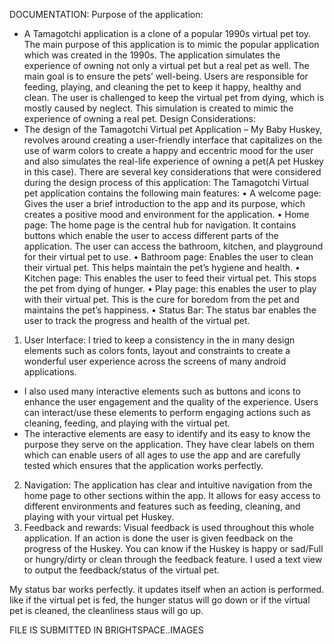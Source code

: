 DOCUMENTATION:
Purpose of the application:
-	A Tamagotchi application is a clone of a popular 1990s virtual pet toy. The main purpose of this application is to mimic the popular application which was created in the 1990s. The application simulates the experience of owning not only a virtual pet but a real pet as well. The main goal is to ensure the pets’ well-being. Users are responsible for feeding, playing, and cleaning the pet to keep it happy, healthy and clean. The user is challenged to keep the virtual pet from dying, which is mostly caused by neglect. This simulation is created to mimic the experience of owning a real pet.
Design Considerations:
-	The design of the Tamagotchi Virtual pet Application – My Baby Huskey, revolves around creating a user-friendly interface that capitalizes on the use of warm colors to create a happy and eccentric mood for the user and also simulates the real-life experience of owning a pet(A pet Huskey in this case). There are several key considerations that were considered during the design process of this application:
The Tamagotchi Virtual pet application contains the following main features:
•	A welcome page: Gives the user a brief introduction to the app and its purpose, which creates a positive mood and environment for the application.
•	Home page: The home page is the central hub for navigation. It contains buttons which enable the user to access different parts of the application. The user can access the bathroom, kitchen, and playground for their virtual pet to use.
•	Bathroom page: Enables the user to clean their virtual pet. This helps maintain the pet’s hygiene and health.
•	Kitchen page: This enables the user to feed their virtual pet. This stops the pet from dying of hunger.
•	Play page: this enables the user to play with their virtual pet. This is the cure for boredom from the pet and maintains the pet’s happiness.
•	Status Bar: The status bar enables the user to track the progress and health of the virtual pet. 
1.	User Interface: I tried to keep a consistency in the in many design elements such as colors fonts, layout and constraints to create a wonderful user experience across the screens of many android applications.
-	I also used many interactive elements such as buttons and icons to enhance the user engagement and the quality of the experience. Users can interact/use these elements to perform engaging actions such as cleaning, feeding, and playing with the virtual pet. 
-	The interactive elements are easy to identify and its easy to know the purpose they serve on the application. They have clear labels on them which can enable users of all ages to use the app and are carefully tested which ensures that the application works perfectly.
2.	Navigation: The application has clear and intuitive navigation from the home page to other sections within the app. It allows for easy access to different environments and features such as feeding, cleaning, and playing with your virtual pet Huskey.
3.	Feedback and rewards: Visual feedback is used throughout this whole application. If an action is done the user is given feedback on the progress of the Huskey. You can know if the Huskey is happy or sad/Full or hungry/dirty or clean through the feedback feature. I used a text view to output the feedback/status of the virtual pet.

My status bar works perfectly. it updates itself when an action is performed. like if the virtual pet is fed, the hunger status will go down or if the virtual pet is cleaned, the cleanliness staus will go up.

FILE IS SUBMITTED IN BRIGHTSPACE..IMAGES
  
